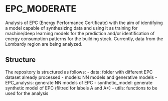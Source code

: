 # EPC_MODERATE

Analysis of EPC (Energy Performance Certificate) with the aim of identifying a model capable of synthesizing data and using it as training for machine/deep learning models for the prediction and/or identification of energy consumption patterns for the building stock. Currently, data from the Lombardy region are being analyzed.

## Structure

The repository is structured as follows:
    - data: folder with different EPC dataset already processed
    - models: NN models and generative models
    - EPC_analysis: generate NN models of EPC
    - synthetic_model: generate synthetic model of EPC (filtred for labels A and A+)
    - utils: functions to be used for the analysis